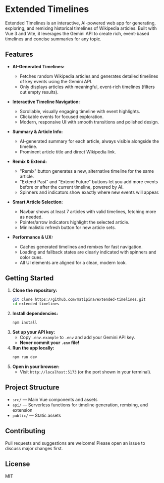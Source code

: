# Extended Timelines

Extended Timelines is an interactive, AI-powered web app for generating, exploring, and remixing historical timelines of Wikipedia articles. Built with Vue 3 and Vite, it leverages the Gemini API to create rich, event-based timelines and concise summaries for any topic.

## Features

- **AI-Generated Timelines:**
  - Fetches random Wikipedia articles and generates detailed timelines of key events using the Gemini API.
  - Only displays articles with meaningful, event-rich timelines (filters out empty results).

- **Interactive Timeline Navigation:**
  - Scrollable, visually engaging timeline with event highlights.
  - Clickable events for focused exploration.
  - Modern, responsive UI with smooth transitions and polished design.

- **Summary & Article Info:**
  - AI-generated summary for each article, always visible alongside the timeline.
  - Prominent article title and direct Wikipedia link.

- **Remix & Extend:**
  - "Remix" button generates a new, alternative timeline for the same article.
  - "Extend Past" and "Extend Future" buttons let you add more events before or after the current timeline, powered by AI.
  - Spinners and indicators show exactly where new events will appear.

- **Smart Article Selection:**
  - Navbar shows at least 7 articles with valid timelines, fetching more as needed.
  - Pointer/arrow indicators highlight the selected article.
  - Minimalistic refresh button for new article sets.

- **Performance & UX:**
  - Caches generated timelines and remixes for fast navigation.
  - Loading and fallback states are clearly indicated with spinners and color cues.
  - All UI elements are aligned for a clean, modern look.

## Getting Started

1. **Clone the repository:**
   ```sh
   git clone https://github.com/matipina/extended-timelines.git
   cd extended-timelines
   ```
2. **Install dependencies:**
   ```sh
   npm install
   ```
3. **Set up your API key:**
   - Copy `.env.example` to `.env` and add your Gemini API key.
   - **Never commit your `.env` file!**
4. **Run the app locally:**
   ```sh
   npm run dev
   ```
5. **Open in your browser:**
   - Visit `http://localhost:5173` (or the port shown in your terminal).

## Project Structure

- `src/` — Main Vue components and assets
- `api/` — Serverless functions for timeline generation, remixing, and extension
- `public/` — Static assets

## Contributing
Pull requests and suggestions are welcome! Please open an issue to discuss major changes first.

## License
MIT
